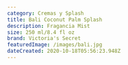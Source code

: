 ```yaml
---
category: Cremas y Splash
title: Bali Coconut Palm Splash
description: Fragancia Mist
size: 250 ml/8.4 fl oz
brand: Victoria's Secret
featuredImage: /images/bali.jpg
dateCreated: 2020-10-18T05:56:23.948Z
---
```

